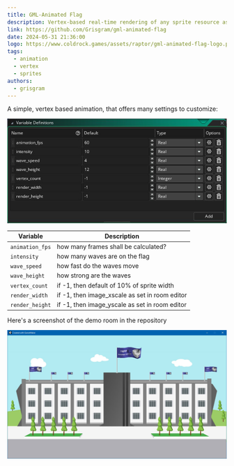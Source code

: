 ```yaml
---
title: GML-Animated Flag
description: Vertex-based real-time rendering of any sprite resource as a waving flag in the wind
link: https://github.com/Grisgram/gml-animated-flag
date: 2024-05-31 21:36:00
logo: https://www.coldrock.games/assets/raptor/gml-animated-flag-logo.png
tags:
  - animation
  - vertex
  - sprites
authors:
  - grisgram
---
```


A simple, vertex based animation, that offers many settings to customize:

![settings](https://raw.githubusercontent.com/Grisgram/gml-animated-flag/main/_assets_/variable-settings.jpg)

| Variable | Description |
|-|-|
| `animation_fps`	| how many frames shall be calculated?|
| `intensity`		| how many waves are on the flag|
| `wave_speed`		| how fast do the waves move|
| `wave_height`		| how strong are the waves|
| `vertex_count`	| if -1, then default of 10% of sprite width|
| `render_width`	| if -1, then image_xscale as set in room editor|
| `render_height`	| if -1, then image_yscale as set in room editor|

Here's a screenshot of the demo room in the repository

![demo-screen](https://raw.githubusercontent.com/Grisgram/gml-animated-flag/main/_assets_/demo-screenshot.jpg)